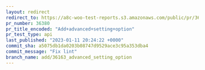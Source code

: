 ```yaml
---
layout: redirect
redirect_to: https://a8c-woo-test-reports.s3.amazonaws.com/public/pr/36380/api/index.html
pr_number: 36380
pr_title_encoded: "Add+advanced+setting+option"
pr_test_type: api
last_published: "2023-01-11 20:24:22 +0000"
commit_sha: a5075db1da0203b08747d9529ace3c95a353dba4
commit_message: "Fix lint"
branch_name: add/36163_advanced_setting_option
---
```

